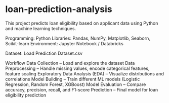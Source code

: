 # loan-prediction-analysis
This project predicts loan eligibility based on applicant data using Python and machine learning techniques.

Programming: Python
Libraries: Pandas, NumPy, Matplotlib, Seaborn, Scikit-learn
Environment: Jupyter Notebook / Databricks

Dataset:
Load Prediction Dataset.csv

Workflow
Data Collection – Load and explore the dataset
Data Preprocessing – Handle missing values, encode categorical features, feature scaling
Exploratory Data Analysis (EDA) – Visualize distributions and correlations
Model Building – Train different ML models (Logistic Regression, Random Forest, XGBoost)
Model Evaluation – Compare accuracy, precision, recall, and F1-score
Prediction – Final model for loan eligibility prediction


